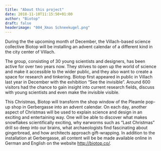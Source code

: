 ```yaml
---
title: "About this project"
date: 2018-11-10T11:15:50+01:00
author: "Biotop"
draft: false
headerimage: "004_Xmas Schneekugel.png"
---
```

During the the upcoming month of December, the Villach-based science collective Biotop will be installing an advent calendar of a different kind in the city center of Villach.

The group, consisting of 30 young scientists and designers, has been active for over two years now. They strives to open up the world of science and make it accessible to  the wider public, and they also want to create a space for research and tinkering. Biotop first appeared in public in Villach last year in December with the exhibition “See the invisible”. Around 600 visitors had the chance to gain insight into current research fields, discuss with young scientists and even make the invisible visible.

This Christmas, Biotop will transform the shop window of the Pleamle pop-up shop in Gerbergasse into an advent calendar. On each day, another aspect of Christmas will be used to explain science and design in an exciting and entertaining way. One will be able to discover what makes snowflakes scientifically exciting, why earworms such as “Last Christmas” drill so deep into our brains, what archaeologists find fascinating about gingerbread, and how architects approach gift-wrapping. In addition to the installation at Gerbergasse, all content will be be made available online in German and English on the website http://biotop.co/.
